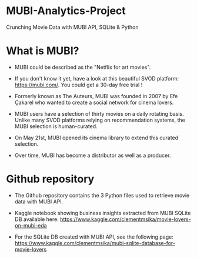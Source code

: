 # MUBI-Analytics-Project
Crunching Movie Data with MUBI API, SQLite &amp; Python

# What is MUBI?

- MUBI could be described as the "Netflix for art movies".

- If you don't know it yet, have a look at this beautiful SVOD platform: https://mubi.com/. You could get a 30-day free trial !

- Formerly known as The Auteurs, MUBI was founded in 2007 by Efe Çakarel who wanted to create a social network for cinema lovers.

- MUBI users have a selection of thirty movies on a daily rotating basis. Unlike many SVOD platforms relying on recommendation systems, the MUBI selection is human-curated.

- On May 21st, MUBI opened its cinema library to extend this curated selection.

- Over time, MUBI has become a distributor as well as a producer.

# Github repository

- The Github repository contains the 3 Python files used to retrieve movie data with MUBI API. 

- Kaggle notebook showing business insights extracted from MUBI SQLite DB available here: https://www.kaggle.com/clementmsika/movie-lovers-on-mubi-eda

- For the SQLite DB created with MUBI API, see the following page: https://www.kaggle.com/clementmsika/mubi-sqlite-database-for-movie-lovers


